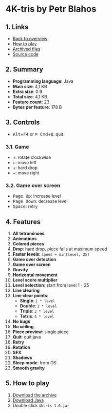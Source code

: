 # 4K-tris by Petr Blahos

## 1. Links

- [Back to overview](../README.md)
- [How to play](#5-how-to-play)
- [Archived files](https://github.com/nineteendo/tetris4karchive/tree/main/4k-tris/archive)
- [Source code](https://web.archive.org/20201007111205/https://sites.google.com/site/petrsstuff/projects/4ktris)

## 2. Summary

- **Programming language**: Java
- **Main size**: 4,1 KB
- **Extra size**: 0 B
- **Total size**: 4,1 KB
- **Feature count**: 23
- **Bytes per feature**: 178 B

## 3. Controls

- <kbd>Alt</kbd>+<kbd>F4</kbd> or <kbd>⌘ Cmd</kbd>+<kbd>Q</kbd>: quit

### 3.1. Game

- <kbd>↑</kbd>: rotate clockwise
- <kbd>←</kbd>: move left
- <kbd>↓</kbd>: hard drop
- <kbd>→</kbd>: move right

### 3.2. Game over screen

- <kbd>Page Up</kbd>: increase level
- <kbd>Page Down</kbd>: decrease level
- <kbd>Space</kbd>: retry

## 4. Features

1. **All tetrominoes**
2. **Animations**
3. **Colored pieces**
4. **Drop**: hard drop, piece falls at maximum speed
5. **Faster levels**: `speed = min(level, 25)`
6. **Game over detection**
7. **Game over screen**
8. **Gravity**
9. **Horizontal movement**
10. **Level score multiplier**
11. **Level selection**: start from level 1 - 25
12. **Line clearing**
13. **Line clear points**:
    - **Single**: `1 * level`
    - **Double**: `2 * level`
    - **Triple**: `3 * level`
    - **Tetris**: `4 * level`
14. **No bugs**
15. **No ceiling**
16. **Piece preview**: single piece
17. **Quit**: quit java
18. **Retry**
19. **Rotation**
20. **SFX**
21. **Shadows**
22. **Sleep mode**: from OS
23. **Smooth gravity**

## 5. How to play

1. [Download the archive](https://codeload.github.com/nineteendo/tetris4karchive/zip/refs/heads/main)
2. [Download Java](https://java.com/download)
3. Double click `4ktris-1.0.jar`